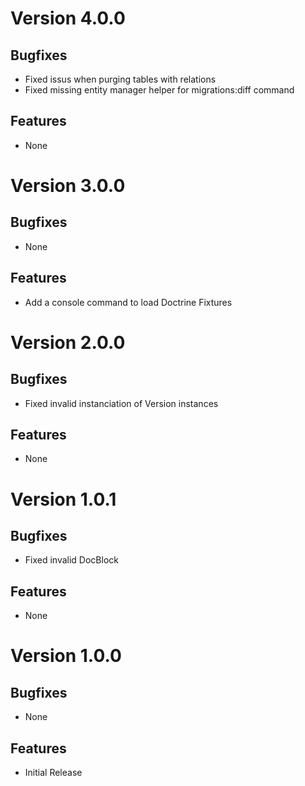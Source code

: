 # Version 4.0.0

## Bugfixes

* Fixed issus when purging tables with relations
* Fixed missing entity manager helper for migrations:diff command

## Features

* None

# Version 3.0.0

## Bugfixes

* None

## Features

* Add a console command to load Doctrine Fixtures

# Version 2.0.0

## Bugfixes

* Fixed invalid instanciation of Version instances

## Features

* None

# Version 1.0.1

## Bugfixes

* Fixed invalid DocBlock

## Features

* None

# Version 1.0.0

## Bugfixes

* None

## Features

* Initial Release